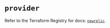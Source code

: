 # `provider`

Refer to the Terraform Registry for docs: [`newrelic`](https://registry.terraform.io/providers/newrelic/newrelic/3.40.0/docs).
